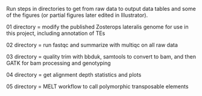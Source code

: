
Run steps in directories to get from raw data to output data tables and some of the figures (or partial figures later edited in Illustrator).

01 directory = modify the published Zosterops lateralis genome for use in this project, including annotation of TEs

02 directory = run fastqc and summarize with multiqc on all raw data

03 directory = quality trim with bbduk, samtools to convert to bam, and then GATK for bam processing and genotyping

04 directory = get alignment depth statistics and plots

05 directory = MELT workflow to call polymorphic transposable elements
